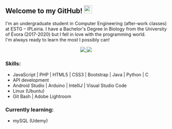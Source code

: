 <!-- [![Readme Card](https://github-readme-stats.vercel.app/api/pin/?username=DoraMendes&repo=vaccination-project&theme=dark)](https://github.com/DoraMendes/vaccination-project) -->




<!-- <p align='center'>
    <img alt='GIF' src='https://github.com/mrhrifat/mrhrifat/blob/master/gifs/code.gif?raw=true' width='600' height='300' />
</p> -->

<!-- <div align='center'>
<img src='https://readme-typing-svg.herokuapp.com?font=ubuntu&color=16A085&center=true&lines=Front+End+Developer;Enthusiastic+Programmer;Open+Source+Contributor;Code+For+Everyone'/>
</div> -->

<!-- welcome message -->
## Welcome to my GitHub! <img src="https://media.giphy.com/media/hvRJCLFzcasrR4ia7z/giphy.gif" width="25px"> 



<!-- ![](https://img.shields.io/badge/About.me-00A98F?style=for-the-badge&logo=About.me&logoColor=white) -->
<p align='justify'>
 I'm an undergraduate student in Computer Engineering (after-work classes) at ESTG – IPLeiria. I have a Bachelor's Degree in Biology from the University of Évora (2017-2020) but I fell in love with the programming world. <br> 
 I'm always ready to learn the most I possibly can!
</p>  


<!--
<p align='center'>
    <a href='https://www.linkedin.com/in/dorafialhomendes' target='_blank'>
        <img src='https://img.shields.io/badge/linkedin%20-%230077B5.svg?&style=for-the-badge&logo=linkedin&logoColor=white'/>
    </a>
    <a href='mailto:2212488@my.ipleiria.pt' target='_blank'>
        <img src='https://img.shields.io/badge/Email%20me-red?style=for-the-badge&logo=gmail&logoColor=white'/>
    </a>
    <br>
    <a href='https://github.com/DoraMendes?tab=repositories&sort=stargazers'>
        <img alt='total stars' title='Total stars on GitHub' src='https://custom-icon-badges.herokuapp.com/badge/dynamic/json?logo=star&color=55960c&labelColor=488207&label=Stars&style=for-the-badge&query=%24.stars&url=https://api.github-star-counter.workers.dev/user/DoraMendes'/>
    </a>
    <img src='https://visitor-badge-reloaded.herokuapp.com/badge?page_id=DoraMendes&logo=Github&style=for-the-badge&color=16a085'>
    <a href='https://github.com/DoraMendes?tab=followers'>
        <img alt='followers' title='Follow Me on GitHub' src='https://custom-icon-badges.herokuapp.com/github/followers/DoraMendes?color=236ad3&labelColor=1155ba&style=for-the-badge&logo=person-add&label=Follow&logoColor=white'/>
    </a>
-->
   
</p>



<p align='center'>
    <a href='https://www.linkedin.com/in/dorafialhomendes' target='_blank'>
        <img src='https://img.shields.io/badge/linkedin%20-%230077B5.svg?&style=for-the-badge&logo=linkedin&logoColor=white'/>
    </a>
    <a href='mailto:2212488@my.ipleiria.pt' target='_blank'>
        <img src='https://img.shields.io/badge/Email%20me-red?style=for-the-badge&logo=gmail&logoColor=white'/>
    </a>
    <!--
    <a href='https://github.com/DoraMendes?tab=repositories&sort=stargazers'>
        <img alt='total stars' title='Total stars on GitHub' src='https://custom-icon-badges.herokuapp.com/badge/dynamic/json?logo=star&color=55960c&labelColor=488207&label=Stars&style=for-the-badge&query=%24.stars&url=https://api.github-star-counter.workers.dev/user/DoraMendes'/>
    </a>
    <img src='https://visitor-badge-reloaded.herokuapp.com/badge?page_id=DoraMendes&logo=Github&style=for-the-badge&color=16a085'>
    <a href='https://github.com/DoraMendes?tab=followers'>
        <img alt='followers' title='Follow Me on GitHub' src='https://custom-icon-badges.herokuapp.com/github/followers/DoraMendes?color=236ad3&labelColor=1155ba&style=for-the-badge&logo=person-add&label=Follow&logoColor=white'/>
    </a>
    -->
    
   
</p>

<!-- ## makes a line -->

### Skills:
- JavaScript | PHP | HTML5 | CSS3 | Bootstrap | Java | Python | C
- API development
- Android Studio | Arduino | IntelliJ | Visual Studio Code
- Linux (Ubuntu) 
- Git Bash | Adobe Lightroom


### Currently learning:
- mySQL (Udemy)


<!-- Languages
![](https://img.shields.io/badge/C-00599C?style=for-the-badge&logo=c&logoColor=white)
![](https://img.shields.io/badge/CSS3-1572B6?style=for-the-badge&logo=css3&logoColor=white)
![](https://img.shields.io/badge/HTML5-E34F26?style=for-the-badge&logo=html5&logoColor=white)
![](https://img.shields.io/badge/JavaScript-323330?style=for-the-badge&logo=javascript&logoColor=F7DF1E)
![](https://img.shields.io/badge/PHP-777BB4?style=for-the-badge&logo=php&logoColor=white)
![](https://img.shields.io/badge/Python-FFD43B?style=for-the-badge&logo=python&logoColor=blue)
![](https://img.shields.io/badge/Java-f89820?style=for-the-badge&logo=java&logoColor=black&fontColor=5382a1)
![](https://img.shields.io/badge/API-44555f?style=for-the-badge&logo=java&logoColor=black&fontColor=5382a1)
-->

<!-- Frameworks 
![](https://img.shields.io/badge/Bootstrap-563D7C?style=for-the-badge&logo=bootstrap&logoColor=white-9)
-->

<!--IDEAs 
![](https://img.shields.io/badge/Android_Studio-3DDC84?style=for-the-badge&logo=android-studio&logoColor=white)
![](https://img.shields.io/badge/Arduino_IDE-00979D?style=for-the-badge&logo=arduino&logoColor=white)
![](https://img.shields.io/badge/IntelliJ_IDEA-000000.svg?style=for-the-badge&logo=intellij-idea&logoColor=white)
![](https://img.shields.io/badge/Visual_Studio_Code-0078D4?style=for-the-badge&logo=visual%20studio%20code&logoColor=white)
-->

<!-- O.S. 
![](https://img.shields.io/badge/Linux-FCC624?style=for-the-badge&logo=linux&logoColor=black)
![](https://img.shields.io/badge/Ubuntu-E95420?style=for-the-badge&logo=ubuntu&logoColor=white)
![](https://img.shields.io/badge/Android-3DDC84?style=for-the-badge&logo=android&logoColor=white)
-->

<!-- Tools 
![](https://img.shields.io/badge/VMware-231f20?style=for-the-badge&logo=VMware&logoColor=white)
![](https://img.shields.io/badge/GIT-E44C30?style=for-the-badge&logo=git&logoColor=white)
![](https://img.shields.io/badge/GitHub-100000?style=for-the-badge&logo=github&logoColor=white)
![](https://img.shields.io/badge/Adobe%20Lightroom-31A8FF?style=for-the-badge&logo=Adobe%20Lightroom&logoColor=white)
-->

<!--  Prototyping Platforms 
![](https://img.shields.io/badge/Arduino-00979D?style=for-the-badge&logo=Arduino&logoColor=white)
-->
 
 
 
 
 <!--
 ## 
 ### CODING STATS

<p align = 'center'>
 <img height="180em" src="https://github-readme-stats.vercel.app/api?username=DoraMendes&show_icons=true&hide_border=true&theme=gotham" />
<img height="180em" src="https://github-readme-stats.vercel.app/api/top-langs/?username=DoraMendes&exclude_repo=KNN-Image-Classification&show_icons=true&hide_border=true&layout=compact&langs_count=10&theme=gotham"/>
</p>
-->
 
<!-- try these themes: dark // gotham // vue // dracula // zenburn // github_dark // apprentice -->  

<!--
## 
### STREAK STATS
<p align = 'center'>
    <img src='https://github-readme-streak-stats.herokuapp.com/?user=DoraMendes&hide_border=true&theme=gotham'>
</p>
-->









 

<!--
**DoraMendes/DoraMendes** is a ✨ _special_ ✨ repository because its `README.md` (this file) appears on your GitHub profile.

Here are some ideas to get you started:

- 🔭 I’m currently working on ...
- 🌱 I’m currently learning ...
- 👯 I’m looking to collaborate on ...
- 🤔 I’m looking for help with ...
- 💬 Ask me about ...
- 📫 How to reach me: ...
- 😄 Pronouns: ...
- ⚡ Fun fact: ...
-->

